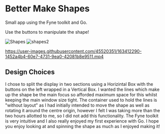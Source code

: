 # Better Make Shapes

Small app using the Fyne toolkit and Go. 

Use the buttons to manipulate the shape!

![Shapes](https://user-images.githubusercontent.com/45520351/163412791-9a5eca0d-89cf-4f1e-950e-b9a44b0b5acc.png)
![shapes2](https://user-images.githubusercontent.com/45520351/163412992-005987be-1115-4bb5-8781-d59743fc11d2.png)

https://user-images.githubusercontent.com/45520351/163412290-1452a4b4-60e7-4731-9ea0-42081b8e9511.mp4

## Design Choices

I chose to split the display in two sections using a Horizintal Box with the buttons on the left wrapped in a Vertical Box. 
I wanted the lines which make up the shape be the main focus so afforded maximum space for this whilst keeping the main window size tight. The container used to hold the lines is "without layout" as I had initially intended to move the shape as well as rotating it around the centre origin, however I felt I was taking more than the two hours allotted to me, so I did not add this functionality. The Fyne toolkit is very intuitive and I also really enjoyed my first experience with Go. I hope you enjoy looking at and spinning the shape as much as I enjoyed making it!




